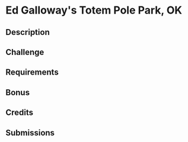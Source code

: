 # Ed Galloway's Totem Pole Park, OK

## Description

## Challenge

## Requirements

## Bonus

## Credits

## Submissions
